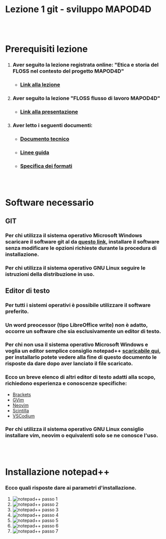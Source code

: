 # **Lezione 1 git - sviluppo MAPOD4D**

<br />
<br />

# Prerequisiti lezione
1. ### Aver seguito la lezione registrata online: **"Etica e storia del FLOSS nel contesto del progetto MAPOD4D"**
    - ### [Link alla lezione](https://www.youtube.com/watch?v=KPBEh3WJLHg)
2. ### Aver seguito la lezione **"FLOSS flusso di lavoro MAPOD4D"**
    - ### [Link alla presentazione](https://github.com/mapod4d/courses/blob/master/it/001_floss_flusso_di_lavoro_mapod4d/001_floss_flusso_di_lavoro_mapod4d.pdf)
3. ### Aver letto i seguenti documenti:
    - ### [Documento tecnico](https://github.com/mapod4d/docs/blob/master/it/c1/it_documento_tecnico_mapod4d.pdf)
    - ### [Linee guida](https://github.com/mapod4d/docs/blob/master/mapod4d_guidelines_lineeguida.pdf)
    - ### [Specifica dei formati](https://github.com/mapod4d/docs/blob/master/it/all/it_mapod4d_documento_unico_formati.pdf)

<br />
<br />

# Software necessario
## **GIT**
### Per chi utilizza il sistema operativo **Microsoft Windows** scaricare il software git al da [questo link](https://github.com/git-for-windows/git/releases/download/v2.39.1.windows.1/Git-2.39.1-64-bit.exe), installare il software senza modificare le opzioni richieste durante la procedura di installazione.
### Per chi utilizza il sistema operativo **GNU Linux** seguire le istruzioni della distribuzione in uso.
## **Editor di testo**
### Per tutti i sistemi operativi è possibile utilizzare il software preferito.
### Un word preocessor (tipo LibreOffice write) non è adatto, occorre un software che sia esclusivamente un editor di testo.
### Per chi non usa il sistema operativo **Microsoft Windows** e voglia un editor semplice consiglio **notepad++** [scaricabile qui](https://github.com/notepad-plus-plus/notepad-plus-plus/releases/download/v8.4.8/npp.8.4.8.Installer.x64.exe), per installarlo potete vedere alla fine di questo documento le risposte da dare dopo aver lanciato il file scaricato.
### Ecco un breve elenco di altri editor di testo adatti alla scopo, richiedono esperienza e conoscenze specifiche:
- [Brackets](https://github.com/brackets-cont/brackets/releases/download/v2.1.3/Brackets-2.1.3.exe)
- [GVim](https://github.com/vim/vim-win32-installer/releases)
- [Neovim](https://github.com/neovim/neovim/releases/download/stable/nvim-win64.zip)
- [Scintilla](https://www.scintilla.org/wscite532.zip)
- [VSCodium](https://github.com/VSCodium/vscodium/releases/download/1.74.3.23010/VSCodiumSetup-x64-1.74.3.23010.exe)
### Per chi utilizza il sistema operativo **GNU Linux** consiglio installare vim, neovim o equivalenti solo se ne conosce l'uso.

<br /><br />

# Installazione notepad++
### Ecco quali risposte dare ai parametri d'installazione.
1. ![notepad++ passo 1](notp001.png)
2. ![notepad++ passo 2](notp002.png)
3. ![notepad++ passo 3](notp003.png)
4. ![notepad++ passo 4](notp004.png)
5. ![notepad++ passo 5](notp005.png)
6. ![notepad++ passo 6](notp006.png)
7. ![notepad++ passo 7](notp007.png)